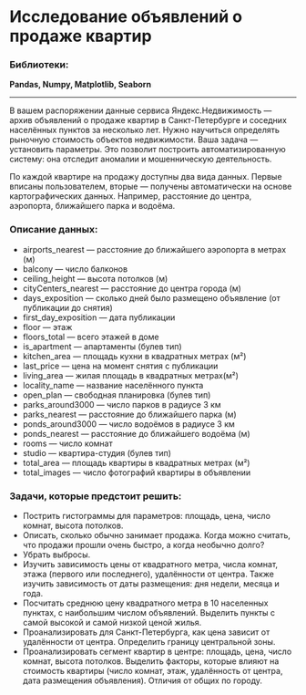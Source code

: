 # Исследование объявлений о продаже квартир

### Библиотеки:
**Pandas, Numpy, Matplotlib, Seaborn**

---
В вашем распоряжении данные сервиса Яндекс.Недвижимость — архив объявлений о продаже квартир в Санкт-Петербурге и соседних населённых пунктов за несколько лет.
Нужно научиться определять рыночную стоимость объектов недвижимости. Ваша задача — установить параметры.
Это позволит построить автоматизированную систему: она отследит аномалии и мошенническую деятельность. 

По каждой квартире на продажу доступны два вида данных.
Первые вписаны пользователем, вторые — получены автоматически на основе картографических данных.
Например, расстояние до центра, аэропорта, ближайшего парка и водоёма.

### Описание данных:
- airports_nearest — расстояние до ближайшего аэропорта в метрах (м)
- balcony — число балконов
- ceiling_height — высота потолков (м)
- cityCenters_nearest — расстояние до центра города (м)
- days_exposition — сколько дней было размещено объявление (от публикации до снятия)
- first_day_exposition — дата публикации
- floor — этаж
- floors_total — всего этажей в доме
- is_apartment — апартаменты (булев тип)
- kitchen_area — площадь кухни в квадратных метрах (м²)
- last_price — цена на момент снятия с публикации
- living_area — жилая площадь в квадратных метрах(м²)
- locality_name — название населённого пункта
- open_plan — свободная планировка (булев тип)
- parks_around3000 — число парков в радиусе 3 км
- parks_nearest — расстояние до ближайшего парка (м)
- ponds_around3000 — число водоёмов в радиусе 3 км
- ponds_nearest — расстояние до ближайшего водоёма (м)
- rooms — число комнат
- studio — квартира-студия (булев тип)
- total_area — площадь квартиры в квадратных метрах (м²)
- total_images — число фотографий квартиры в объявлении

### Задачи, которые предстоит решить:
- Пострить гистограммы для параметров: площадь, цена, число комнат, высота потолков.
- Описать, сколько обычно занимает продажа. Когда можно считать, что продажи прошли очень быстро, а когда необычно долго?
- Убрать выбросы.
- Изучить зависимость цены от квадратного метра, числа комнат, этажа (первого или последнего), удалённости от центра. Также изучить зависимость от даты размещения: дня недели, месяца и года.
- Посчитать среднюю цену квадратного метра в 10 населенных пунктах, с наибольшим числом объявлений. Выделить пункты с самой высокой и самой низкой ценой жилья.
- Проанализировать для Санкт-Петербурга, как цена зависит от удалённости от центра. Определить границу центральной зоны.
- Проанализировать сегмент квартир в центре: площадь, цена, число комнат, высота потолков. Выделить факторы, которые влияют на стоимость квартиры (число комнат, этаж, удалённость от центра, дата размещения объявления). Отличия от общих по городу.
